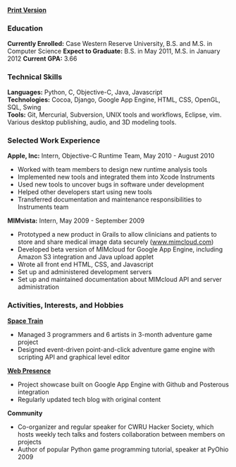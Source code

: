 #### [Print Version](http://dl.dropbox.com/u/360865/Stephen%20Johnson%20Resume.pdf)

### Education

**Currently Enrolled:** Case Western Reserve University, B.S. and M.S. in Computer Science
**Expect to Graduate:** B.S. in May 2011, M.S. in January 2012
**Current GPA:** 3.66

### Technical Skills

**Languages:** Python, C, Objective-C, Java, Javascript  
**Technologies:** Cocoa, Django, Google App Engine, HTML, CSS, OpenGL, SQL, Swing  
**Tools:** Git, Mercurial, Subversion, UNIX tools and workflows, Eclipse, vim. Various desktop publishing, audio, and 3D modeling tools.

### Selected Work Experience

**Apple, Inc:** Intern, Objective-C Runtime Team, May 2010 - August 2010  

* Worked with team members to design new runtime analysis tools                  
* Implemented new tools and integrated them into Xcode Instruments               
* Used new tools to uncover bugs in software under development                   
* Helped other developers start using new tools                                  
* Transferred documentation and maintenance responsibilities to Instruments team 

**MIMvista:** Intern, May 2009 - September 2009  

* Prototyped a new product in Grails to allow clinicians and patients to store and share medical image data securely (www.mimcloud.com)
* Developed beta version of MIMcloud for Google App Engine, including Amazon S3 integration and Java upload applet
* Wrote all front end HTML, CSS, and Javascript
* Set up and administered development servers
* Set up and maintained documentation about MIMcloud API and server administration

### Activities, Interests, and Hobbies

**[Space Train](www.steveasleep.com/spacetrain)**

* Managed 3 programmers and 6 artists in 3-month adventure game project
* Designed event-driven point-and-click adventure game engine with scripting API and graphical level editor

**[Web Presence](www.steveasleep.com)**

* Project showcase built on Google App Engine with Github and Posterous integration
* Regularly updated tech blog with original content

**Community**

* Co-organizer and regular speaker for CWRU Hacker Society, which hosts weekly tech talks and fosters collaboration between members on projects
* Author of popular Python game programming tutorial, speaker at PyOhio 2009
